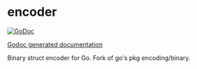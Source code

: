 encoder
=======

[![GoDoc](http://godoc.org/github.com//laqpay/laqpay/src/cipher/encoder?status.png)](http://godoc.org/github.com/laqpay/laqpay/src/cipher/encoder)

[Godoc generated documentation](https://godoc.org/github.com/laqpay/laqpay/src/cipher/encoder)

Binary struct encoder for Go.  Fork of go's pkg encoding/binary.
